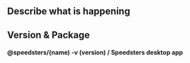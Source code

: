 ## Describe what is happening 

## Version & Package

#### @speedsters/(name) -v (version) / Speedsters desktop app